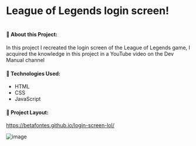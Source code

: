 # League of Legends login screen!

#

#### 🔹 About this Project:

In this project I recreated the login screen of the League of Legends game, I acquired the knowledge in this project in a YouTube video on the Dev Manual channel

#### 🔹 Technologies Used:
- HTML
- CSS
- JavaScript

#### 🔹 Project Layout:
https://betafontes.github.io/login-screen-lol/

![image](https://user-images.githubusercontent.com/70981960/172938766-5fbce8fe-8973-4837-a8b1-16f007a3c37b.png)




